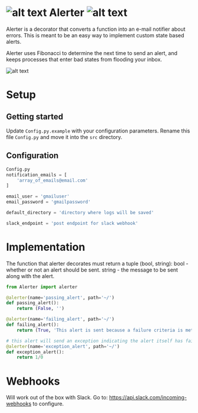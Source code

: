 ![alt text](http://i.imgur.com/J5WWmGH.png) Alerter ![alt text](http://i.imgur.com/iaFq7mW.png)
=======
Alerter is a decorator that converts a function into an e-mail notifier about errors. This is meant to be an easy way to implement custom state based alerts.

Alerter uses Fibonacci to determine the next time to send an alert, and keeps processes that enter bad states from flooding your inbox.

![alt text](http://i.imgur.com/RU7rjf9.png)

Setup
=====
## Getting started
Update `Config.py.example` with your configuration parameters. Rename this file `Config.py` and move it into the `src` directory.


## Configuration
```python
Config.py
notification_emails = [
	'array_of_emails@email.com'
]

email_user = 'gmailuser'
email_password = 'gmailpassword'

default_directory = 'directory where logs will be saved'

slack_endpoint = 'post endpoint for slack webhook'
```

Implementation
==============
The function that alerter decorates must return a tuple (bool, string):
	bool - whether or not an alert should be sent.
	string - the message to be sent along with the alert.

```python
from Alerter import alerter

@alerter(name='passing_alert', path='~/')
def passing_alert():
	return (False, '')

@alerter(name='failing_alert', path='~/')
def failing_alert():
	return (True, 'This alert is sent because a failure criteria is met.')

# this alert will send an exception indicating the alert itself has failed.
@alerter(name='exception_alert', path='~/')
def exception_alert():
	return 1/0
```

Webhooks
========
Will work out of the box with Slack. Go to: https://api.slack.com/incoming-webhooks to configure.
